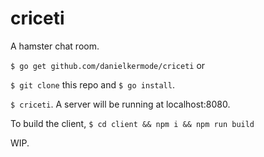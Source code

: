 # criceti

A hamster chat room.

```$ go get github.com/danielkermode/criceti``` or

```$ git clone``` this repo and ```$ go install```.

```$ criceti```. A server will be running at localhost:8080.

To build the client, ```$ cd client && npm i && npm run build```

WIP.